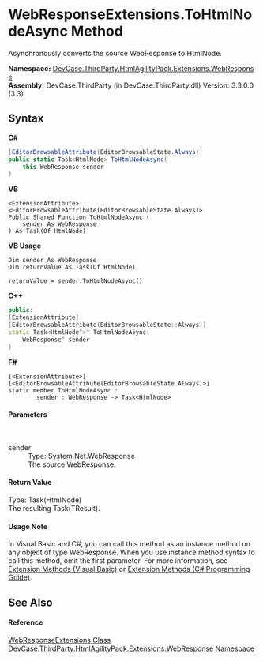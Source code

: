 # WebResponseExtensions.ToHtmlNodeAsync Method 
 

Asynchronously converts the source WebResponse to HtmlNode.

**Namespace:**&nbsp;<a href="N_DevCase_ThirdParty_HtmlAgilityPack_Extensions_WebResponse">DevCase.ThirdParty.HtmlAgilityPack.Extensions.WebResponse</a><br />**Assembly:**&nbsp;DevCase.ThirdParty (in DevCase.ThirdParty.dll) Version: 3.3.0.0 (3.3)

## Syntax

**C#**<br />
``` C#
[EditorBrowsableAttribute(EditorBrowsableState.Always)]
public static Task<HtmlNode> ToHtmlNodeAsync(
	this WebResponse sender
)
```

**VB**<br />
``` VB
<ExtensionAttribute>
<EditorBrowsableAttribute(EditorBrowsableState.Always)>
Public Shared Function ToHtmlNodeAsync ( 
	sender As WebResponse
) As Task(Of HtmlNode)
```

**VB Usage**<br />
``` VB Usage
Dim sender As WebResponse
Dim returnValue As Task(Of HtmlNode)

returnValue = sender.ToHtmlNodeAsync()
```

**C++**<br />
``` C++
public:
[ExtensionAttribute]
[EditorBrowsableAttribute(EditorBrowsableState::Always)]
static Task<HtmlNode^>^ ToHtmlNodeAsync(
	WebResponse^ sender
)
```

**F#**<br />
``` F#
[<ExtensionAttribute>]
[<EditorBrowsableAttribute(EditorBrowsableState.Always)>]
static member ToHtmlNodeAsync : 
        sender : WebResponse -> Task<HtmlNode> 

```


#### Parameters
&nbsp;<dl><dt>sender</dt><dd>Type: System.Net.WebResponse<br />The source WebResponse.</dd></dl>

#### Return Value
Type: Task(HtmlNode)<br />The resulting Task(TResult).

#### Usage Note
In Visual Basic and C#, you can call this method as an instance method on any object of type WebResponse. When you use instance method syntax to call this method, omit the first parameter. For more information, see <a href="https://docs.microsoft.com/dotnet/visual-basic/programming-guide/language-features/procedures/extension-methods">Extension Methods (Visual Basic)</a> or <a href="https://docs.microsoft.com/dotnet/csharp/programming-guide/classes-and-structs/extension-methods">Extension Methods (C# Programming Guide)</a>.

## See Also


#### Reference
<a href="T_DevCase_ThirdParty_HtmlAgilityPack_Extensions_WebResponse_WebResponseExtensions">WebResponseExtensions Class</a><br /><a href="N_DevCase_ThirdParty_HtmlAgilityPack_Extensions_WebResponse">DevCase.ThirdParty.HtmlAgilityPack.Extensions.WebResponse Namespace</a><br />